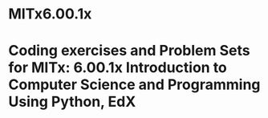 # MITx6.00.1x
# Coding exercises and Problem Sets for MITx: 6.00.1x Introduction to Computer Science and Programming Using Python, EdX

